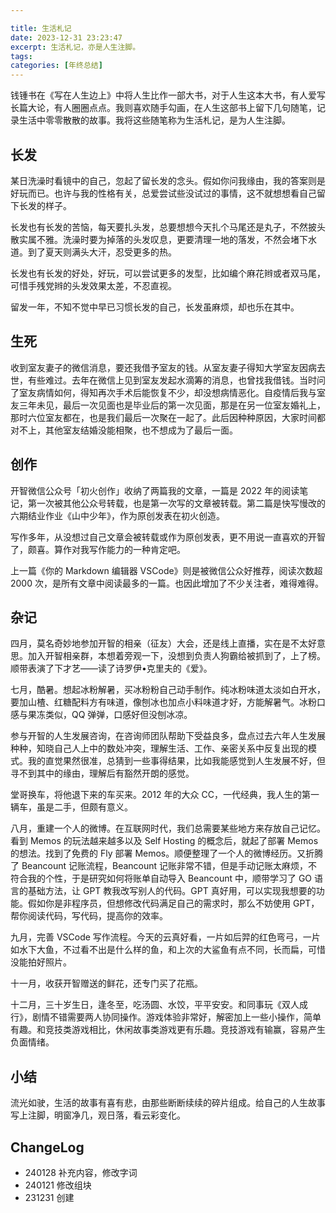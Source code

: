 ```yaml
---

title: 生活札记
date: 2023-12-31 23:23:47
excerpt: 生活札记，亦是人生注脚。
tags:
categories: [年终总结]
---
```


钱锺书在《写在人生边上》中将人生比作一部大书，对于人生这本大书，有人爱写长篇大论，有人圈圈点点。我则喜欢随手勾画，在人生这部书上留下几句随笔，记录生活中零零散散的故事。我将这些随笔称为生活札记，是为人生注脚。

## 长发

某日洗澡时看镜中的自己，忽起了留长发的念头。假如你问我缘由，我的答案则是好玩而已。也许与我的性格有关，总爱尝试些没试过的事情，这不就想想看自己留下长发的样子。

长发也有长发的苦恼，每天要扎头发，总要想想今天扎个马尾还是丸子，不然披头散实属不雅。洗澡时要为掉落的头发叹息，更要清理一地的落发，不然会堵下水道。到了夏天则满头大汗，忍受更多的热。

长发也有长发的好处，好玩，可以尝试更多的发型，比如编个麻花辫或者双马尾，可惜手残党辫的头发效果太差，不忍直视。

留发一年，不知不觉中早已习惯长发的自己，长发虽麻烦，却也乐在其中。

## 生死

收到室友妻子的微信消息，要还我借予室友的钱。从室友妻子得知大学室友因病去世，有些难过。去年在微信上见到室友发起水滴筹的消息，也曾找我借钱。当时问了室友病情如何，得知再次手术后能恢复不少，却没想病情恶化。自疫情后我与室友三年未见，最后一次见面也是毕业后的第一次见面，那是在另一位室友婚礼上，那时六位室友都在，也是我们最后一次聚在一起了。此后因种种原因，大家时间都对不上，其他室友结婚没能相聚，也不想成为了最后一面。

## 创作

开智微信公众号「初火创作」收纳了两篇我的文章，一篇是 2022 年的阅读笔记，第一次被其他公众号转载，也是第一次写的文章被转载。第二篇是快写慢改的六期结业作业《山中少年》，作为原创发表在初火创造。

写作多年，从没想过自己文章会被转载或作为原创发表，更不用说一直喜欢的开智了，颇喜。算作对我写作能力的一种肯定吧。

上一篇《你的 Markdown 编辑器 VSCode》则是被微信公众好推荐，阅读次数超 2000 次，是所有文章中阅读最多的一篇。也因此增加了不少关注者，难得难得。

## 杂记

四月，莫名奇妙地参加开智的相亲（征友）大会，还是线上直播，实在是不太好意思。加入开智相亲群，本想着旁观一下，没想到负责人狗霸给被抓到了，上了榜。顺带表演了下才艺——读了诗罗伊•克里夫的《爱》。

七月，酷暑。想起冰粉解暑，买冰粉粉自己动手制作。纯冰粉味道太淡如白开水，要加山楂、红糖配料方有味道，像刨冰也加点小料味道才好，方能解暑气。冰粉口感与果冻类似，QQ 弹弹，口感好但没刨冰凉。

参与开智的人生发展咨询，在咨询师团队帮助下受益良多，盘点过去六年人生发展种种，知晓自己人上中的数处冲突，理解生活、工作、亲密关系中反复出现的模式。我的直觉果然很准，总猜到一些事得结果，比如我能感觉到人生发展不好，但寻不到其中的缘由，理解后有豁然开朗的感觉。

堂哥换车，将他退下来的车买来。2012 年的大众 CC，一代经典，我人生的第一辆车，虽是二手，但颇有意义。

八月，重建一个人的微博。在互联网时代，我们总需要某些地方来存放自己记忆。看到 Memos 的玩法越来越多以及 Self Hosting 的概念后，就起了部署 Memos 的想法。找到了免费的 Fly 部署 Memos。顺便整理了一个人的微博经历。又折腾了 Beancount 记账流程，Beancount 记账非常不错，但是手动记账太麻烦，不符合我的个性，于是研究如何将账单自动导入 Beancount 中，顺带学习了 GO 语言的基础方法，让 GPT 教我改写别人的代码。GPT 真好用，可以实现我想要的功能。假如你是非程序员，但想修改代码满足自己的需求时，那么不妨使用 GPT，帮你阅读代码，写代码，提高你的效率。

九月，完善 VSCode 写作流程。今天的云真好看，一片如后羿的红色弯弓，一片如水下大鱼，不过看不出是什么样的鱼，和上次的大鲨鱼有点不同，长而扁，可惜没能拍好照片。

十一月，收获开智赠送的鲜花，还专门买了花瓶。

十二月，三十岁生日，逢冬至，吃汤圆、水饺，平平安安。和同事玩《双人成行》，剧情不错需要两人协同操作。游戏体验非常好，解密加上一些小操作，简单有趣。和竞技类游戏相比，休闲故事类游戏更有乐趣。竞技游戏有输赢，容易产生负面情绪。

## 小结

流光如驶，生活的故事有喜有悲，由那些断断续续的碎片组成。给自己的人生故事写上注脚，明窗净几，观日落，看云彩变化。

## ChangeLog

* 240128 补充内容，修改字词
* 240121 修改组块
* 231231 创建

